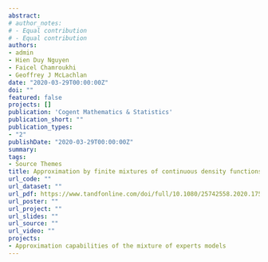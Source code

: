 ```yaml
---
abstract: 
# author_notes:
# - Equal contribution
# - Equal contribution
authors:
- admin
- Hien Duy Nguyen
- Faicel Chamroukhi
- Geoffrey J McLachlan
date: "2020-03-29T00:00:00Z"
doi: ""
featured: false
projects: []
publication: 'Cogent Mathematics & Statistics'
publication_short: ""
publication_types:
- "2"
publishDate: "2020-03-29T00:00:00Z"
summary:
tags:
- Source Themes
title: Approximation by finite mixtures of continuous density functions that vanish at infinity
url_code: ""
url_dataset: ""
url_pdf: https://www.tandfonline.com/doi/full/10.1080/25742558.2020.1750861
url_poster: ""
url_project: ""
url_slides: ""
url_source: ""
url_video: ""
projects:
- Approximation capabilities of the mixture of experts models
---
```


